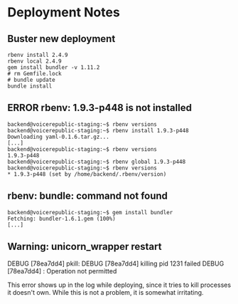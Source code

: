Deployment Notes
================


Buster new deployment
---------------------

    rbenv install 2.4.9
    rbenv local 2.4.9
    gem install bundler -v 1.11.2
    # rm Gemfile.lock
    # bundle update
    bundle install




ERROR rbenv: 1.9.3-p448 is not installed
----------------------------------------

    backend@voicerepublic-staging:~$ rbenv versions
    backend@voicerepublic-staging:~$ rbenv install 1.9.3-p448
    Downloading yaml-0.1.6.tar.gz...
    [...]
    backend@voicerepublic-staging:~$ rbenv versions
    1.9.3-p448
    backend@voicerepublic-staging:~$ rbenv global 1.9.3-p448
    backend@voicerepublic-staging:~$ rbenv versions
    * 1.9.3-p448 (set by /home/backend/.rbenv/version)
  

rbenv: bundle: command not found
--------------------------------

    backend@voicerepublic-staging:~$ gem install bundler
    Fetching: bundler-1.6.1.gem (100%)
    [...]


Warning: unicorn_wrapper restart
--------------------------------
DEBUG [78ea7dd4]  pkill:
DEBUG [78ea7dd4]  killing pid 1231 failed
DEBUG [78ea7dd4]  : Operation not permitted

This error shows up in the log while deploying, since it tries to kill
processes it doesn't own. While this is not a problem, it is somewhat
irritating.
